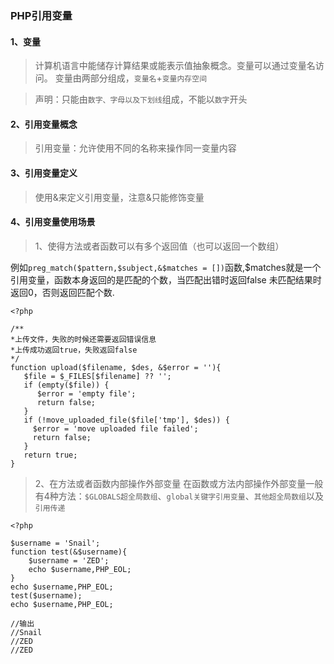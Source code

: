 ### PHP引用变量

#### 1、变量
> 计算机语言中能储存计算结果或能表示值抽象概念。变量可以通过变量名访问。
变量由两部分组成，`变量名`+`变量内存空间`

>声明：只能由`数字、字母以及下划线`组成，不能以`数字`开头


#### 2、引用变量概念
> 引用变量：允许使用不同的名称来操作同一变量内容


#### 3、引用变量定义
> 使用&来定义引用变量，注意&只能修饰变量


#### 4、引用变量使用场景
>1、使得方法或者函数可以有多个返回值（也可以返回一个数组）

例如`preg_match($pattern,$subject,&$matches = [])`函数,$matches就是一个引用变量，函数本身返回的是匹配的个数，当匹配出错时返回false
未匹配结果时返回0，否则返回匹配个数.

```
<?php

/**
*上传文件，失败的时候还需要返回错误信息
*上传成功返回true，失败返回false
*/
function upload($filename, $des, &$error = ''){
   $file = $_FILES[$filename] ?? '';
   if (empty($file)) {
      $error = 'empty file';
      return false;
   }
   if (!move_uploaded_file($file['tmp'], $des)) {
     $error = 'move uploaded file failed';
     return false;
   }
   return true;
}
```


>2、在方法或者函数内部操作外部变量
>在函数或方法内部操作外部变量一般有4种方法：`$GLOBALS超全局数组`、`global关键字引用变量`、`其他超全局数组`以及`引用传递`

```blade
<?php

$username = 'Snail';
function test(&$username){
    $username = 'ZED';
    echo $username,PHP_EOL;
}
echo $username,PHP_EOL;
test($username);
echo $username,PHP_EOL;

//输出
//Snail
//ZED
//ZED
```